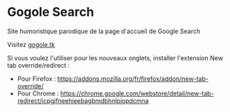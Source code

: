 # Gogole Search

Site humoristique parodique de la page d'accueil de Google Search

Visitez [gogole.tk](https://www.gogole.tk/)

Si vous voulez l'utiliser pour les nouveaux onglets, installer l'extension New tab override/redirect :
- Pour Firefox : https://addons.mozilla.org/fr/firefox/addon/new-tab-override/
- Pour Chrome : https://chrome.google.com/webstore/detail/new-tab-redirect/icpgjfneehieebagbmdbhnlpiopdcmna
